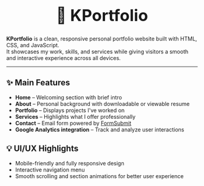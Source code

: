 <h1 align="center" style="font-size: 3em;">🎨 KPortfolio</h1>

**KPortfolio** is a clean, responsive personal portfolio website built with HTML, CSS, and JavaScript.  
It showcases my work, skills, and services while giving visitors a smooth and interactive experience across all devices.

---

## ✨ Main Features

- **Home** – Welcoming section with brief intro  
- **About** – Personal background with downloadable or viewable resume  
- **Portfolio** – Displays projects I've worked on  
- **Services** – Highlights what I offer professionally  
- **Contact** – Email form powered by [FormSubmit](https://formsubmit.co)  
- **Google Analytics integration** – Track and analyze user interactions

## 💡 UI/UX Highlights

- Mobile-friendly and fully responsive design  
- Interactive navigation menu  
- Smooth scrolling and section animations for better user experience

